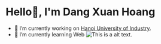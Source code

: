 # Hello👋, I'm Dang Xuan Hoang

- 🔭 I’m currently working on [Hanoi University of Industry](https://www.haui.edu.vn/vn).
- 🌱 I’m currently learning Web                                                                              ![This is a alt text.](https://raw.githubusercontent.com/abhisheknaiidu/abhisheknaiidu/master/code.gif "This is a sample image.")
